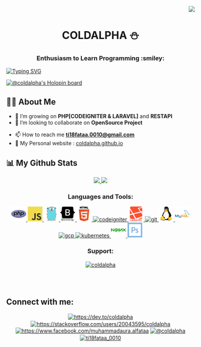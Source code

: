 
<p align="right">
<a href="#">
    <img src="https://komarev.com/ghpvc/?username=coldalpha">
</a>
</p>    

<h1 align="center">COLDALPHA ⛄</h1>
<h3 align="center">Enthusiasm to Learn Programming :smiley:</h3>

[![Typing SVG](https://readme-typing-svg.herokuapp.com?font=Fira+Code&size=25&duration=3000&pause=1000&color=2FDA77&center=true&vCenter=true&width=435&lines=Hello...+I'm+Coldalpha;Love+to+learn+something+new)](https://git.io/typing-svg)


[![@coldalpha's Holopin board](https://holopin.me/coldalpha)](https://holopin.io/@coldalpha)

## 🙋‍♂️ About Me

- 🌱 I’m growing on **PHP[CODEIGNITER & LARAVEL]** and **RESTAPI**
- 👯 I’m looking to collaborate on **OpenSource Project**
<!-- - 📫 How to reach me **cold.alpha07@gmail.com** -->
- 📫 How to reach me **ti18fataa.0010@gmail.com**
- 📝 My Personal website : [coldalpha.github.io](https://coldalpha.github.io/)

## 📊 My Github Stats

<p align="center">
<a href="https://github.com/coldalpha">
  <img height="180em" src="https://github-readme-stats-eight-theta.vercel.app/api?username=coldalpha&show_icons=true&theme=algolia&include_all_commits=true&count_private=true"/>
  <img height="180em" src="https://github-readme-stats-eight-theta.vercel.app/api/top-langs/?username=coldalpha&layout=compact&langs_count=8&theme=algolia"/>
</a>
</p>
<!-- <p align="center"><img height="180em" align="center" src="https://github-readme-streak-stats.herokuapp.com/?user=coldalpha&layout=compact&langs_count=8&theme=algolia" alt="coldalpha" /></p> -->
  
<h3 align="center">Languages and Tools:</h3>
<p align="center"
<!--    PHP -->
   <a href="https://www.php.net" target="_blank" rel="noreferrer"> <img src="https://raw.githubusercontent.com/devicons/devicon/master/icons/php/php-original.svg" alt="php" width="40" height="40"/> </a> 
   <!--    Javascript -->
   <a href="https://developer.mozilla.org/en-US/docs/Web/JavaScript" target="_blank" rel="noreferrer"> <img src="https://raw.githubusercontent.com/devicons/devicon/master/icons/javascript/javascript-original.svg" alt="javascript" width="40" height="40"/> </a> 
   <!--    Golang -->
   <a href="https://golang.org" target="_blank" rel="noreferrer"> <img src="https://raw.githubusercontent.com/devicons/devicon/master/icons/go/go-original.svg" alt="go" width="40" height="40"/> </a> 
   <!--    Bootstrap -->
   <a href="https://getbootstrap.com" target="_blank" rel="noreferrer"> <img src="https://raw.githubusercontent.com/devicons/devicon/master/icons/bootstrap/bootstrap-plain-wordmark.svg" alt="bootstrap" width="40" height="40"/> </a>
   <!--    HTML5 -->
               <a href="https://www.w3.org/html/" target="_blank" rel="noreferrer"> <img src="https://raw.githubusercontent.com/devicons/devicon/master/icons/html5/html5-original-wordmark.svg" alt="html5" width="40" height="40"/> </a> 
               <!--    Codeigniter -->
           <a href="https://codeigniter.com" target="_blank" rel="noreferrer"> <img src="https://cdn.worldvectorlogo.com/logos/codeigniter.svg" alt="codeigniter" width="40" height="40"/> </a> 
           <!--    Laravel -->
    <a href="https://laravel.com/" target="_blank" rel="noreferrer"> <img src="https://raw.githubusercontent.com/devicons/devicon/master/icons/laravel/laravel-plain-wordmark.svg" alt="laravel" width="40" height="40"/> </a> 
    <!--    GIT -->
    <a href="https://git-scm.com/" target="_blank" rel="noreferrer"> <img src="https://www.vectorlogo.zone/logos/git-scm/git-scm-icon.svg" alt="git" width="40" height="40"/> </a> 
    <!--    Linux -->
    <a href="https://www.linux.org/" target="_blank" rel="noreferrer"> <img src="https://raw.githubusercontent.com/devicons/devicon/master/icons/linux/linux-original.svg" alt="linux" width="40" height="40"/> </a> 
    <!--    MySQL -->
   <a href="https://www.mysql.com/" target="_blank" rel="noreferrer"> <img src="https://raw.githubusercontent.com/devicons/devicon/master/icons/mysql/mysql-original-wordmark.svg" alt="mysql" width="40" height="40"/> </a> 
   <!--    GCloud -->
    <a href="https://cloud.google.com" target="_blank" rel="noreferrer"> <img src="https://www.vectorlogo.zone/logos/google_cloud/google_cloud-icon.svg" alt="gcp" width="40" height="40"/> </a> 
    <!--    Kubernetes -->
    <a href="https://kubernetes.io" target="_blank" rel="noreferrer"> <img src="https://www.vectorlogo.zone/logos/kubernetes/kubernetes-icon.svg" alt="kubernetes" width="40" height="40"/> </a>
    <!--    NGINX -->
    <a href="https://www.nginx.com" target="_blank" rel="noreferrer"> <img src="https://raw.githubusercontent.com/devicons/devicon/master/icons/nginx/nginx-original.svg" alt="nginx" width="40" height="40"/> </a> 
    <!--    PHOTOSHOP -->
    <a href="https://www.photoshop.com/en" target="_blank" rel="noreferrer"> <img src="https://raw.githubusercontent.com/devicons/devicon/master/icons/photoshop/photoshop-line.svg" alt="photoshop" width="40" height="40"/> </a> 
        </p>

<h3 align="center">Support:</h3>
<p align="center"> <a href="https://www.buymeacoffee.com/coldalpha"> <img align="center" src="https://cdn.buymeacoffee.com/buttons/v2/default-yellow.png" height="50" width="210" alt="coldalpha" /></a></p><br><br>

## Connect with me:
<p align="center">
<a href="https://dev.to/coldalpha" target="blank"><img align="center" src="https://raw.githubusercontent.com/rahuldkjain/github-profile-readme-generator/master/src/images/icons/Social/devto.svg" alt="https://dev.to/coldalpha" height="30" width="40" /></a>
<a href="https://stackoverflow.com/users/20043595/coldalpha" target="blank"><img align="center" src="https://raw.githubusercontent.com/rahuldkjain/github-profile-readme-generator/master/src/images/icons/Social/stack-overflow.svg" alt="https://stackoverflow.com/users/20043595/coldalpha" height="30" width="40" /></a>
<a href="https://www.facebook.com/muhammadaura.alfataa" target="blank"><img align="center" src="https://raw.githubusercontent.com/rahuldkjain/github-profile-readme-generator/master/src/images/icons/Social/facebook.svg" alt="https://www.facebook.com/muhammadaura.alfataa" height="30" width="40" /></a>
<a href="coldalpha.medium.com" target="blank"><img align="center" src="https://raw.githubusercontent.com/rahuldkjain/github-profile-readme-generator/master/src/images/icons/Social/medium.svg" alt="@coldalpha" height="30" width="40" /></a>
<a href="https://www.hackerrank.com/ti18fataa_0010" target="blank"><img align="center" src="https://raw.githubusercontent.com/rahuldkjain/github-profile-readme-generator/master/src/images/icons/Social/hackerrank.svg" alt="ti18fataa_0010" height="30" width="40" />
</p>
  
